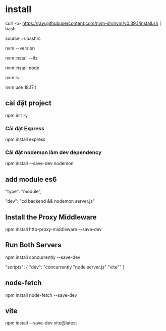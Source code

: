 # install

curl -o- https://raw.githubusercontent.com/nvm-sh/nvm/v0.39.1/install.sh | bash

source ~/.bashrc

nvm --version

nvm install --lts

nvm install node

nvm ls

nvm use 18.17.1

## cài đặt project
npm init -y

### Cài đặt Express
npm install express

### Cài đặt nodemon làm dev dependency
npm install --save-dev nodemon

## add module es6
"type": "module",

"dev": "cd backend && nodemon server.js"

## Install the Proxy Middleware
npm install http-proxy-middleware --save-dev

## Run Both Servers

npm install concurrently --save-dev

"scripts": {
  "dev": "concurrently \"node server.js\" \"vite\""
}

## node-fetch

npm install node-fetch --save-dev

## vite

npm install --save-dev vite@latest

